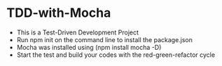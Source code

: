 # TDD-with-Mocha
+ This is a Test-Driven Development Project
+ Run npm init on the command line to install the package.json
+ Mocha was installed using (npm install mocha -D)
+ Start the test and build your codes with the red-green-refactor cycle
